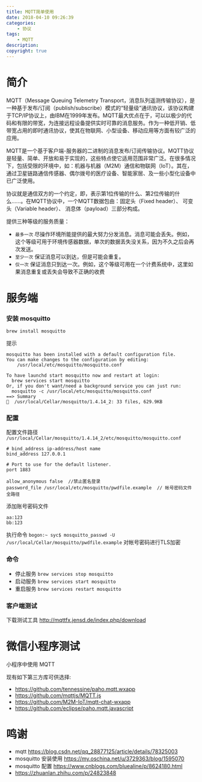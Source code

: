 ```yaml
---
title: MQTT简单使用
date: 2018-04-10 09:26:39
categories:
	- 协议
tags:
	- MQTT
description: 
copyright: true
---
```


# 简介

MQTT（Message Queuing Telemetry Transport，消息队列遥测传输协议），是一种基于发布/订阅（publish/subscribe）模式的“轻量级”通讯协议，该协议构建于TCP/IP协议上，由IBM在1999年发布。MQTT最大优点在于，可以以极少的代码和有限的带宽，为连接远程设备提供实时可靠的消息服务。作为一种低开销、低带宽占用的即时通讯协议，使其在物联网、小型设备、移动应用等方面有较广泛的应用。

MQTT是一个基于客户端-服务器的二进制的消息发布/订阅传输协议。MQTT协议是轻量、简单、开放和易于实现的，这些特点使它适用范围非常广泛。在很多情况下，包括受限的环境中，如：机器与机器（M2M）通信和物联网（IoT）。其在，通过卫星链路通信传感器、偶尔拨号的医疗设备、智能家居、及一些小型化设备中已广泛使用。

协议就是通信双方的一个约定，即，表示第1位传输的什么、第2位传输的什么……。在MQTT协议中，一个MQTT数据包由：固定头（Fixed header）、 可变头（Variable header）、 消息体（payload）三部分构成。

提供三种等级的服务质量：

+ `最多一次` 尽操作环境所能提供的最大努力分发消息。消息可能会丢失。例如，这个等级可用于环境传感器数据，单次的数据丢失没关系，因为不久之后会再次发送。
+ `至少一次` 保证消息可以到达，但是可能会重复。
+ `仅一次` 保证消息只到达一次。例如，这个等级可用在一个计费系统中，这里如果消息重复或丢失会导致不正确的收费

# 服务端

### 安装 mosquitto

`brew install mosquitto`

提示
```
mosquitto has been installed with a default configuration file.
You can make changes to the configuration by editing:
    /usr/local/etc/mosquitto/mosquitto.conf

To have launchd start mosquitto now and restart at login:
  brew services start mosquitto
Or, if you don't want/need a background service you can just run:
  mosquitto -c /usr/local/etc/mosquitto/mosquitto.conf
==> Summary
🍺  /usr/local/Cellar/mosquitto/1.4.14_2: 33 files, 629.9KB

```
### 配置

配置文件路径 `/usr/local/Cellar/mosquitto/1.4.14_2/etc/mosquitto/mosquitto.conf`

```
# bind_address ip-address/host name
bind_address 127.0.0.1

# Port to use for the default listener.
port 1883

allow_anonymous false  //禁止匿名登录  
password_file /usr/local/etc/mosquitto/pwdfile.example  // 帐号密码文件全路径
```

添加账号密码文件
```
aa:123
bb:123
```

执行命令 `bogon:~ syc$ mosquitto_passwd -U /usr/local/Cellar/mosquitto/pwdfile.example` 对帐号密码进行TLS加密

### 命令

+ 停止服务 `brew services stop mosquitto`
+ 启动服务 `brew services start mosquitto`
+ 重启服务 `brew services restart mosquitto`

### 客户端测试

下载测试工具 http://mqttfx.jensd.de/index.php/download

# 微信小程序测试

小程序中使用 MQTT

现有如下第三方库可供选择:

+ https://github.com/tennessine/paho.mqtt.wxapp
+ https://github.com/mqttjs/MQTT.js
+ https://github.com/M2M-IoT/mqtt-chat-wxapp
+ https://github.com/eclipse/paho.mqtt.javascript

# 鸣谢

+ mqtt https://blog.csdn.net/qq_28877125/article/details/78325003
+ mosquitto 安装使用 https://my.oschina.net/u/3729363/blog/1595070
+ mosquitto 配置 https://www.cnblogs.com/bluealine/p/8624180.html
+ https://zhuanlan.zhihu.com/p/24823848
